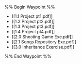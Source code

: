 %% Begin Waypoint %%
- [[1.1 Project pt1.pdf]]
- [[1.2 Project pt2.pdf]]
- [[1.3 Project pt3.pdf]]
- [[1.4 Project pt4.pdf]]
- [[2.0 Shooting Game Exe.pdf]]
- [[2.1 Songs Repository Exe.pdf]]
- [[3.0 Inheritance Exercise.pdf]]

%% End Waypoint %%
